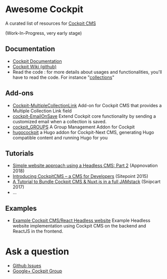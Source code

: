 # Awesome Cockpit
A curated list of resources for [Cockpit CMS](https://github.com/agentejo/cockpit)

(Work-In-Progress, very early stage)

## Documentation

* [Cockpit Documentation](https://getcockpit.com/documentation)
* [Cockpit Wiki (github)](https://github.com/agentejo/cockpit/wiki)
* Read the code : for more details about usages and functionalities, you'll have to read the code. For instance "[collections](https://github.com/agentejo/cockpit/blob/next/modules/Collections/bootstrap.php)"


## Add-ons

* [Cockpit-MultipleCollectionLink](https://github.com/pauloamgomes/Cockpit-MultipleCollectionLink)
Add-on for Cockpit CMS that provides a Multiple Collection Link field
* [cockpit-EmailOnSave](https://github.com/pauloamgomes/cockpit-EmailOnSave)
Extend Cockpit core functionality by sending a customized email when a collection is saved.
* [cockpit_GROUPS](https://github.com/serjoscha87/cockpit_GROUPS) A Group Management Addon for Cockpit
* [hugocockpit](https://github.com/iakta/hugocockpit) a Hugo addon for Cockpit-Next CMS, generating Hugo compatible content and running Hugo for you


## Tutorials
* [Simple website approach using a Headless CMS: Part 2](https://www.appnovation.com/blog/simple-website-approach-using-headless-cms-part-2) (Appnovation 2018)
* [Introducing CockpitCMS – a CMS for Developers](https://www.sitepoint.com/introducing-cockpitcms-cms-developers/) (Sitepoint 2015) 
* [A Tutorial to Bundle Cockpit CMS & Nuxt.js in a full JAMstack](https://snipcart.com/blog/cockpit-cms-tutorial-nuxtjs) (Snipcart 2017) 
* ...

## Examples
* [Example Cockpit CMS/React Headless website](https://github.com/pauloamgomes/cockpit-react-example) Example Headless website implementation using Cockpit CMS on the backend and ReactJS in the frontend.


# Ask a question
* [Github Issues](https://github.com/agentejo/cockpit/issues)
* [Google+ Cockpit Group](https://plus.google.com/communities/114909939320646034687)
